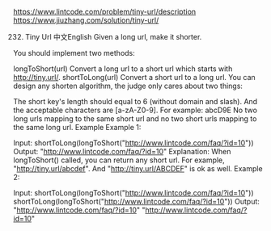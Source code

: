 https://www.lintcode.com/problem/tiny-url/description
https://www.jiuzhang.com/solution/tiny-url/



232. Tiny Url
中文English
Given a long url, make it shorter.

You should implement two methods:

longToShort(url) Convert a long url to a short url which starts with http://tiny.url/.
shortToLong(url) Convert a short url to a long url.
You can design any shorten algorithm, the judge only cares about two things:

The short key's length should equal to 6 (without domain and slash). And the acceptable characters are [a-zA-Z0-9]. For example: abcD9E
No two long urls mapping to the same short url and no two short urls mapping to the same long url.
Example
Example 1:

Input: shortToLong(longToShort("http://www.lintcode.com/faq/?id=10"))
Output: "http://www.lintcode.com/faq/?id=10"
Explanation: 
  When longToShort() called, you can return any short url.
  For example, "http://tiny.url/abcdef".
  And "http://tiny.url/ABCDEF" is ok as well.
Example 2:

Input:
  shortToLong(longToShort("http://www.lintcode.com/faq/?id=10"))
  shortToLong(longToShort("http://www.lintcode.com/faq/?id=10"))
Output:
  "http://www.lintcode.com/faq/?id=10"
  "http://www.lintcode.com/faq/?id=10"